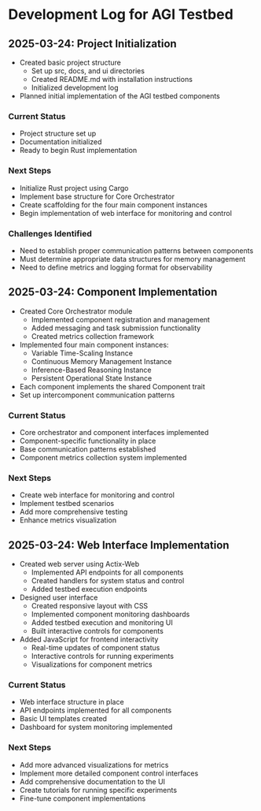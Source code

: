 # Development Log for AGI Testbed

## 2025-03-24: Project Initialization

- Created basic project structure
  - Set up src, docs, and ui directories
  - Created README.md with installation instructions
  - Initialized development log
- Planned initial implementation of the AGI testbed components

### Current Status
- Project structure set up
- Documentation initialized
- Ready to begin Rust implementation

### Next Steps
- Initialize Rust project using Cargo
- Implement base structure for Core Orchestrator
- Create scaffolding for the four main component instances
- Begin implementation of web interface for monitoring and control

### Challenges Identified
- Need to establish proper communication patterns between components
- Must determine appropriate data structures for memory management
- Need to define metrics and logging format for observability

## 2025-03-24: Component Implementation

- Created Core Orchestrator module
  - Implemented component registration and management
  - Added messaging and task submission functionality
  - Created metrics collection framework
- Implemented four main component instances:
  - Variable Time-Scaling Instance
  - Continuous Memory Management Instance
  - Inference-Based Reasoning Instance
  - Persistent Operational State Instance
- Each component implements the shared Component trait
- Set up intercomponent communication patterns

### Current Status
- Core orchestrator and component interfaces implemented
- Component-specific functionality in place
- Base communication patterns established
- Component metrics collection system implemented

### Next Steps
- Create web interface for monitoring and control
- Implement testbed scenarios
- Add more comprehensive testing
- Enhance metrics visualization

## 2025-03-24: Web Interface Implementation

- Created web server using Actix-Web
  - Implemented API endpoints for all components
  - Created handlers for system status and control
  - Added testbed execution endpoints
- Designed user interface
  - Created responsive layout with CSS
  - Implemented component monitoring dashboards
  - Added testbed execution and monitoring UI
  - Built interactive controls for components
- Added JavaScript for frontend interactivity
  - Real-time updates of component status
  - Interactive controls for running experiments
  - Visualizations for component metrics

### Current Status
- Web interface structure in place
- API endpoints implemented for all components
- Basic UI templates created
- Dashboard for system monitoring implemented

### Next Steps
- Add more advanced visualizations for metrics
- Implement more detailed component control interfaces
- Add comprehensive documentation to the UI
- Create tutorials for running specific experiments
- Fine-tune component implementations